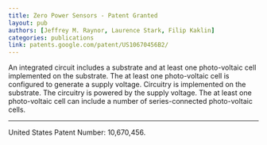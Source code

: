 ```yaml
---
title: Zero Power Sensors - Patent Granted
layout: pub
authors: [Jeffrey M. Raynor, Laurence Stark, Filip Kaklin]
categories: publications
link: patents.google.com/patent/US10670456B2/
---
```


An integrated circuit includes a substrate and at least one photo-voltaic cell implemented on the substrate. The at least one photo-voltaic cell is configured to generate a supply voltage. Circuitry is implemented on the substrate. The circuitry is powered by the supply voltage. The at least one photo-voltaic cell can include a number of series-connected photo-voltaic cells. 
<!--more-->

--------

United States Patent Number: 10,670,456.
